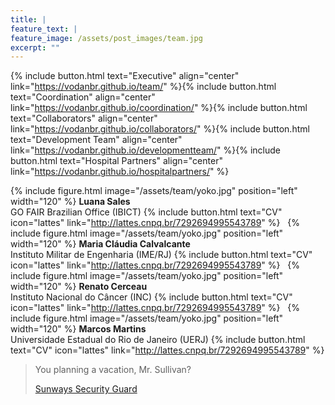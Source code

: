 ```yaml
---
title: |  
feature_text: |
feature_image: /assets/post_images/team.jpg
excerpt: ""
---
```


{% include button.html text="Executive" align="center" link="https://vodanbr.github.io/team/" %}{% include button.html text="Coordination" align="center" link="https://vodanbr.github.io/coordination/" %}{% include button.html text="Collaborators" align="center" link="https://vodanbr.github.io/collaborators/" %}{% include button.html text="Development Team" align="center" link="https://vodanbr.github.io/developmentteam/" %}{% include button.html text="Hospital Partners" align="center" link="https://vodanbr.github.io/hospitalpartners/" %}


{% include figure.html image="/assets/team/yoko.jpg" position="left" width="120" %}
**Luana Sales**\
GO FAIR Brazilian Office (IBICT)
{% include button.html text="CV" icon="lattes" link="http://lattes.cnpq.br/7292694995543789" %}
&nbsp;
{% include figure.html image="/assets/team/yoko.jpg" position="left" width="120" %}
**Maria Cláudia Calvalcante**\
Instituto Militar de Engenharia (IME/RJ)
{% include button.html text="CV" icon="lattes" link="http://lattes.cnpq.br/7292694995543789" %}
&nbsp;
{% include figure.html image="/assets/team/yoko.jpg" position="left" width="120" %}
**Renato Cerceau**\
Instituto Nacional do Câncer (INC)
{% include button.html text="CV" icon="lattes" link="http://lattes.cnpq.br/7292694995543789" %}
&nbsp;
{% include figure.html image="/assets/team/yoko.jpg" position="left" width="120" %}
**Marcos Martins**\
Universidade Estadual do Rio de Janeiro (UERJ)
{% include button.html text="CV" icon="lattes" link="http://lattes.cnpq.br/7292694995543789" %}


<blockquote cite="http://www.imdb.com/title/tt0284978/quotes/qt1375101">
  <p>You planning a vacation, Mr. Sullivan?</p>
  <footer>
    <a href="http://www.imdb.com/title/tt0284978/quotes/qt1375101">Sunways Security Guard</a>
  </footer>
</blockquote>
